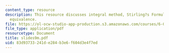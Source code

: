 ```yaml
---
content_type: resource
description: This resource discusses integral method, Stirling?s Formula and its asymptotic
  equivalence.
file: https://ol-ocw-studio-app-production.s3.amazonaws.com/courses/6-042j-mathematics-for-computer-science-fall-2005/83d93733241de284b3e6f604d3e4f7ed_slides9m.pdf
file_type: application/pdf
resourcetype: Document
title: slides9m.pdf
uid: 83d93733-241d-e284-b3e6-f604d3e4f7ed
---
```

